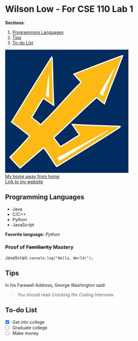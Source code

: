 # Wilson Low - For CSE 110 Lab 1
**Sections**: 
1. [Programming Languages](#programming-languages) 
2. [Tips](#tips) 
3. [To-do List](#to-do-list)  

![pic](triton.jpg)  
[My home away from home](https://ucsd.edu/)  
[Link to my website](./README.md)
## Programming Languages
- Java
- C/C++
- Python
- JavaScript  
  
**Favorite language:** *Python*
### Proof of ~~Familiarity~~ Mastery
JavaScript: `console.log("Hello, World!");`

## Tips
In his Farewell Address, George Washington said:
> You should read *Cracking the Coding Interview*.

## To-do List
- [x] Get into college
- [ ] Graduate college
- [ ] Make money
